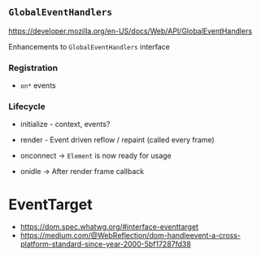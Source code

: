## `GlobalEventHandlers`

https://developer.mozilla.org/en-US/docs/Web/API/GlobalEventHandlers

Enhancements to `GlobalEventHandlers` interface


### Registration

  - `on*` events


### Lifecycle

  - initialize - context, events?
  - render - Event driven reflow / repaint (called every frame)

  - onconnect -> `Element` is now ready for usage
  - onidle    -> After render frame callback


# EventTarget

 - https://dom.spec.whatwg.org/#interface-eventtarget
 - https://medium.com/@WebReflection/dom-handleevent-a-cross-platform-standard-since-year-2000-5bf17287fd38


